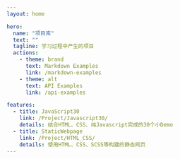 ```yaml
---
layout: home

hero:
  name: "项目库"
  text: ""
  tagline: 学习过程中产生的项目
  actions:
    - theme: brand
      text: Markdown Examples
      link: /markdown-examples
    - theme: alt
      text: API Examples
      link: /api-examples

features:
  - title: JavaScript30
    link: /Project/Javascript30/
    details: 结合HTML、CSS、纯Javascript完成的30个小Demo
  - title: StaticWebpage
    link: /Project/HTML_CSS/
    details: 使用HTML、CSS、SCSS等构建的静态网页
---
```

